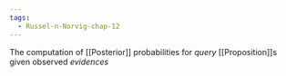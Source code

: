 ```yaml
---
tags:
  - Russel-n-Norvig-chap-12
---
```


The computation of [[Posterior]] probabilities for *query* [[Proposition]]s given observed *evidences*